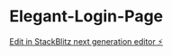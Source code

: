 # Elegant-Login-Page

[Edit in StackBlitz next generation editor ⚡️](https://stackblitz.com/~/github.com/HT3301601278/Elegant-Login-Page)